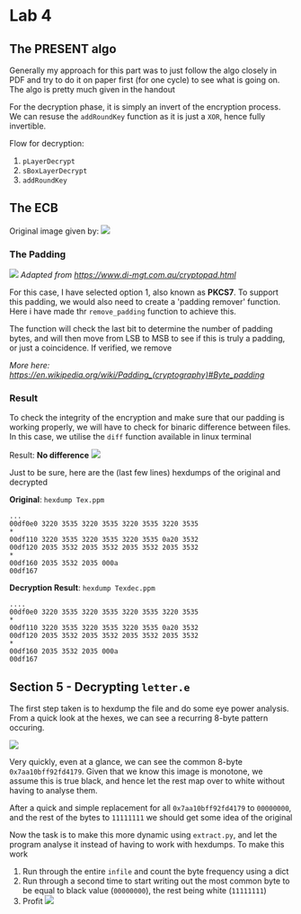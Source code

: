 # Lab 4 

## The PRESENT algo

Generally my approach for this part was to just follow the algo closely in PDF and try to do it on paper first (for one cycle) to see what is going on. The algo is pretty much given in the handout

For the decryption phase, it is simply an invert of the encryption process. We can resuse the `addRoundKey` function as it is just a `XOR`, hence fully invertible.

Flow for decryption:
1. `pLayerDecrypt`
2. `sBoxLayerDecrypt`
3. `addRoundKey`

## The ECB

Original image given by: 
![](https://i.imgur.com/LnmQhmH.png)

### The Padding
![](https://i.imgur.com/G5TEete.png)
*Adapted from https://www.di-mgt.com.au/cryptopad.html*

For this case, I have selected option 1, also known as **PKCS7**. To support this padding, we would also need to create a 'padding remover' function. Here i have made thr `remove_padding` function to achieve this. 

The function will check the last bit to determine the number of padding bytes, and will then move from LSB to MSB to see if this is truly a padding, or just a coincidence. If verified, we remove

*More here: https://en.wikipedia.org/wiki/Padding_(cryptography)#Byte_padding*

### Result

To check the integrity of the encryption and make sure that our padding is working properly, we will have to check for binaric difference between files. In this case, we utilise the `diff` function available in linux terminal

Result: **No difference**
![](https://i.imgur.com/h9wQj7T.png)

Just to be sure, here are the (last few lines) hexdumps of the original and decrypted


**Original**: `hexdump Tex.ppm`
```
...
00df0e0 3220 3535 3220 3535 3220 3535 3220 3535
*
00df110 3220 3535 3220 3535 3220 3535 0a20 3532
00df120 2035 3532 2035 3532 2035 3532 2035 3532
*
00df160 2035 3532 2035 000a                    
00df167
```
**Decryption Result**:  `hexdump Texdec.ppm`
```
....
00df0e0 3220 3535 3220 3535 3220 3535 3220 3535
*
00df110 3220 3535 3220 3535 3220 3535 0a20 3532
00df120 2035 3532 2035 3532 2035 3532 2035 3532
*
00df160 2035 3532 2035 000a                    
00df167

```

## Section 5 - Decrypting `letter.e`

The first step taken is to hexdump the file and do some eye power analysis. From a quick look at the hexes, we can see a recurring 8-byte pattern occuring. 


![](https://i.imgur.com/ZXatDlb.png)

Very quickly, even at a glance, we can see the common 8-byte `0x7aa10bff92fd4179`. Given that we know this image is monotone, we assume this is true black, and hence let the rest map over to white without having to analyse them. 

After a quick and simple replacement for all `0x7aa10bff92fd4179` to `00000000`, and the rest of the bytes to `11111111` we should get some idea of the original

Now the task is to make this more dynamic using `extract.py`, and let the program analyse it instead of having to work with hexdumps. To make this work
1. Run through the entire `infile` and count the byte frequency using a dict
2. Run through a second time to start writing out the most common byte to be equal to black value (`00000000`), the rest being white (`11111111`)
3. Profit
![](https://i.imgur.com/cky555P.png)



